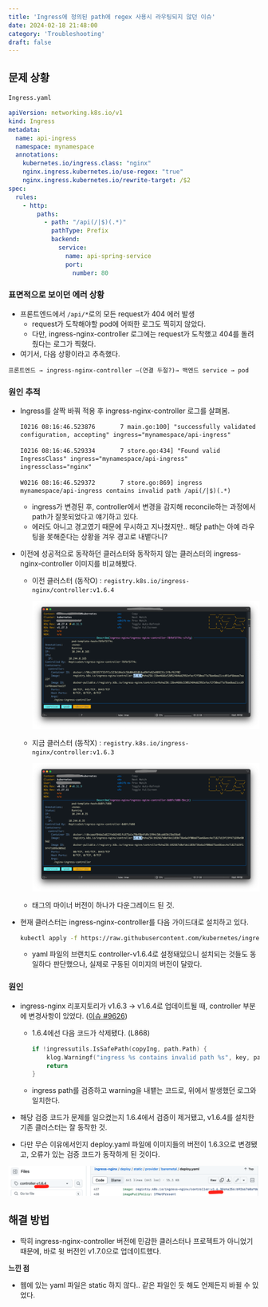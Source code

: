 ```yaml
---
title: 'Ingress에 정의된 path에 regex 사용시 라우팅되지 않던 이슈'
date: 2024-02-18 21:48:00
category: 'Troubleshooting'
draft: false
---
```

## 문제 상황

`Ingress.yaml`

```yaml
apiVersion: networking.k8s.io/v1
kind: Ingress
metadata:
  name: api-ingress
  namespace: mynamespace
  annotations:
    kubernetes.io/ingress.class: "nginx"
    nginx.ingress.kubernetes.io/use-regex: "true"
    nginx.ingress.kubernetes.io/rewrite-target: /$2
spec:
  rules:
    - http:
        paths:
          - path: "/api(/|$)(.*)"
            pathType: Prefix
            backend:
              service:
                name: api-spring-service
                port:
                  number: 80
```

### 표면적으로 보이던 에러 상황

- 프론트엔드에서 `/api/*`로의 모든 request가 404 에러 발생
    - request가 도착해야할 pod에 어떠한 로그도 찍히지 않았다.
    - 다만, ingress-nginx-controller 로그에는 request가 도착했고 404를 돌려줬다는 로그가 찍혔다.
- 여기서, 다음 상황이라고 추측했다.

```
프론트엔드 → ingress-nginx-controller —(연결 두절?)→ 백엔드 service → pod
```

### 원인 추적

- Ingress를 살짝 바꿔 적용 후 ingress-nginx-controller 로그를 살펴봄.
    
    ```
    I0216 08:16:46.523876       7 main.go:100] "successfully validated configuration, accepting" ingress="mynamespace/api-ingress"
    
    I0216 08:16:46.529334       7 store.go:434] "Found valid IngressClass" ingress="mynamespace/api-ingress" ingressclass="nginx"
    
    W0216 08:16:46.529372       7 store.go:869] ingress mynamespace/api-ingress contains invalid path /api(/|$)(.*)
    ```
    
    - ingress가 변경된 후, controller에서 변경을 감지해 reconcile하는 과정에서 path가 잘못되었다고 얘기하고 있다.
    - 에러도 아니고 경고였기 때문에 무시하고 지나쳤지만.. 해당 path는 아예 라우팅을 못해준다는 상황을 겨우 경고로 내뱉다니?

- 이전에 성공적으로 동작하던 클러스터와 동작하지 않는 클러스터의 ingress-nginx-controller 이미지를 비교해봤다.
    - 이전 클러스터 (동작O) : `registry.k8s.io/ingress-nginx/controller:v1.6.4`
        
        ![20240218-1.png](../images/20240218-1.png)    
        
    - 지금 클러스터 (동작X) : `registry.k8s.io/ingress-nginx/controller:v1.6.3`
        
        ![20240218-2.png](../images/20240218-2.png)    
    
    - 태그의 마이너 버전이 하나가 다운그레이드 된 것.

- 현재 클러스터는 ingress-nginx-controller를 다음 가이드대로 설치하고 있다.
    
    ```bash
    kubectl apply -f https://raw.githubusercontent.com/kubernetes/ingress-nginx/controller-v1.6.4/deploy/static/provider/baremetal/deploy.yaml
    ```
    
    - yaml 파일의 브랜치도 controller-v1.6.4로 설정돼있으니 설치되는 것들도 동일하다 판단했으나, 실제로 구동된 이미지의 버전이 달랐다.

### 원인

- ingress-nginx 리포지토리가 v1.6.3 → v1.6.4로 업데이트될 때, controller 부분에 변경사항이 있었다. ([이슈 #9626](https://github.com/kubernetes/ingress-nginx/pull/9626/files#diff-5f4da05f4716a8d567db533819486a784e3f4993c11021da3b569564c78a5935L868))
    - 1.6.4에선 다음 코드가 삭제됐다. (L868)
        
        ```go
        if !ingressutils.IsSafePath(copyIng, path.Path) {
            klog.Warningf("ingress %s contains invalid path %s", key, path.Path)
            return
        }
        ```
        
    - ingress path를 검증하고 warning을 내뱉는 코드로, 위에서 발생했던 로그와 일치한다.

- 해당 검증 코드가 문제를 일으켰는지 1.6.4에서 검증이 제거됐고, v1.6.4를 설치한 기존 클러스터는 잘 동작한 것.
- 다만 무슨 이유에서인지 deploy.yaml 파일에 이미지들의 버전이 1.6.3으로 변경됐고, 오류가 있는 검증 코드가 동작하게 된 것이다.

![20240218-3.png](../images/20240218-3.png)    

## 해결 방법

- 딱히 ingress-nginx-controller 버전에 민감한 클러스터나 프로젝트가 아니었기 때문에, 바로 윗 버전인 v1.7.0으로 업데이트했다.

**느낀 점**

- 웹에 있는 yaml 파일은 static 하지 않다.. 같은 파일인 듯 해도 언제든지 바뀔 수 있었다.